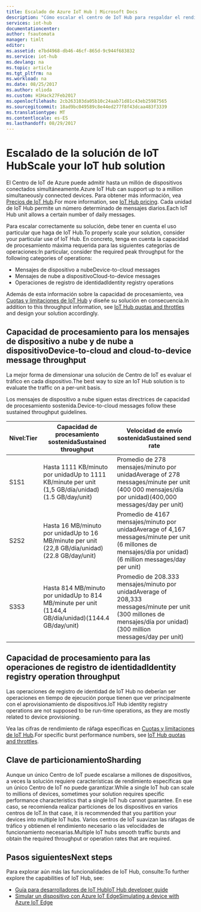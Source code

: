 ```yaml
---
title: Escalado de Azure IoT Hub | Microsoft Docs
description: "Cómo escalar el centro de IoT Hub para respaldar el rendimiento de los mensajes previsto. Incluye un resumen del rendimiento admitido para cada nivel y opciones de particionamiento."
services: iot-hub
documentationcenter: 
author: fsautomata
manager: timlt
editor: 
ms.assetid: e7bd4968-db46-46cf-865d-9c944f683832
ms.service: iot-hub
ms.devlang: na
ms.topic: article
ms.tgt_pltfrm: na
ms.workload: na
ms.date: 08/25/2017
ms.author: elioda
ms.custom: H1Hack27Feb2017
ms.openlocfilehash: 2cb263103da05b10c24aab71d81c43eb25987565
ms.sourcegitcommit: 18ad9bc049589c8e44ed277f8f43dcaa483f3339
ms.translationtype: MT
ms.contentlocale: es-ES
ms.lasthandoff: 08/29/2017
---
```

# <a name="scale-your-iot-hub-solution"></a><span data-ttu-id="12207-104">Escalado de la solución de IoT Hub</span><span class="sxs-lookup"><span data-stu-id="12207-104">Scale your IoT hub solution</span></span>
<span data-ttu-id="12207-105">El Centro de IoT de Azure puede admitir hasta un millón de dispositivos conectados simultáneamente.</span><span class="sxs-lookup"><span data-stu-id="12207-105">Azure IoT Hub can support up to a million simultaneously connected devices.</span></span> <span data-ttu-id="12207-106">Para obtener más información, vea [Precios de IoT Hub][lnk-pricing].</span><span class="sxs-lookup"><span data-stu-id="12207-106">For more information, see [IoT Hub pricing][lnk-pricing].</span></span> <span data-ttu-id="12207-107">Cada unidad de IoT Hub permite un número determinado de mensajes diarios.</span><span class="sxs-lookup"><span data-stu-id="12207-107">Each IoT Hub unit allows a certain number of daily messages.</span></span>

<span data-ttu-id="12207-108">Para escalar correctamente su solución, debe tener en cuenta el uso particular que haga de IoT Hub.</span><span class="sxs-lookup"><span data-stu-id="12207-108">To properly scale your solution, consider your particular use of IoT Hub.</span></span> <span data-ttu-id="12207-109">En concreto, tenga en cuenta la capacidad de procesamiento máxima requerida para las siguientes categorías de operaciones:</span><span class="sxs-lookup"><span data-stu-id="12207-109">In particular, consider the required peak throughput for the following categories of operations:</span></span>

* <span data-ttu-id="12207-110">Mensajes de dispositivo a nube</span><span class="sxs-lookup"><span data-stu-id="12207-110">Device-to-cloud messages</span></span>
* <span data-ttu-id="12207-111">Mensajes de nube a dispositivo</span><span class="sxs-lookup"><span data-stu-id="12207-111">Cloud-to-device messages</span></span>
* <span data-ttu-id="12207-112">Operaciones de registro de identidad</span><span class="sxs-lookup"><span data-stu-id="12207-112">Identity registry operations</span></span>

<span data-ttu-id="12207-113">Además de esta información sobre la capacidad de procesamiento, vea [Cuotas y limitaciones de IoT Hub][IoT Hub quotas and throttles] y diseñe su solución en consecuencia.</span><span class="sxs-lookup"><span data-stu-id="12207-113">In addition to this throughput information, see [IoT Hub quotas and throttles][IoT Hub quotas and throttles] and design your solution accordingly.</span></span>

## <a name="device-to-cloud-and-cloud-to-device-message-throughput"></a><span data-ttu-id="12207-114">Capacidad de procesamiento para los mensajes de dispositivo a nube y de nube a dispositivo</span><span class="sxs-lookup"><span data-stu-id="12207-114">Device-to-cloud and cloud-to-device message throughput</span></span>
<span data-ttu-id="12207-115">La mejor forma de dimensionar una solución de Centro de IoT es evaluar el tráfico en cada dispositivo.</span><span class="sxs-lookup"><span data-stu-id="12207-115">The best way to size an IoT Hub solution is to evaluate the traffic on a per-unit basis.</span></span>

<span data-ttu-id="12207-116">Los mensajes de dispositivo a nube siguen estas directrices de capacidad de procesamiento sostenida.</span><span class="sxs-lookup"><span data-stu-id="12207-116">Device-to-cloud messages follow these sustained throughput guidelines.</span></span>

| <span data-ttu-id="12207-117">Nivel:</span><span class="sxs-lookup"><span data-stu-id="12207-117">Tier</span></span> | <span data-ttu-id="12207-118">Capacidad de procesamiento sostenida</span><span class="sxs-lookup"><span data-stu-id="12207-118">Sustained throughput</span></span> | <span data-ttu-id="12207-119">Velocidad de envío sostenida</span><span class="sxs-lookup"><span data-stu-id="12207-119">Sustained send rate</span></span> |
| --- | --- | --- |
| <span data-ttu-id="12207-120">S1</span><span class="sxs-lookup"><span data-stu-id="12207-120">S1</span></span> |<span data-ttu-id="12207-121">Hasta 1111 KB/minuto por unidad</span><span class="sxs-lookup"><span data-stu-id="12207-121">Up to 1111 KB/minute per unit</span></span><br/><span data-ttu-id="12207-122">(1,5 GB/día/unidad)</span><span class="sxs-lookup"><span data-stu-id="12207-122">(1.5 GB/day/unit)</span></span> |<span data-ttu-id="12207-123">Promedio de 278 mensajes/minuto por unidad</span><span class="sxs-lookup"><span data-stu-id="12207-123">Average of 278 messages/minute per unit</span></span><br/><span data-ttu-id="12207-124">(400 000 mensajes/día por unidad)</span><span class="sxs-lookup"><span data-stu-id="12207-124">(400,000 messages/day per unit)</span></span> |
| <span data-ttu-id="12207-125">S2</span><span class="sxs-lookup"><span data-stu-id="12207-125">S2</span></span> |<span data-ttu-id="12207-126">Hasta 16 MB/minuto por unidad</span><span class="sxs-lookup"><span data-stu-id="12207-126">Up to 16 MB/minute per unit</span></span><br/><span data-ttu-id="12207-127">(22,8 GB/día/unidad)</span><span class="sxs-lookup"><span data-stu-id="12207-127">(22.8 GB/day/unit)</span></span> |<span data-ttu-id="12207-128">Promedio de 4167 mensajes/minuto por unidad</span><span class="sxs-lookup"><span data-stu-id="12207-128">Average of 4,167 messages/minute per unit</span></span><br/><span data-ttu-id="12207-129">(6 millones de mensajes/día por unidad)</span><span class="sxs-lookup"><span data-stu-id="12207-129">(6 million messages/day per unit)</span></span> |
| <span data-ttu-id="12207-130">S3</span><span class="sxs-lookup"><span data-stu-id="12207-130">S3</span></span> |<span data-ttu-id="12207-131">Hasta 814 MB/minuto por unidad</span><span class="sxs-lookup"><span data-stu-id="12207-131">Up to 814 MB/minute per unit</span></span><br/><span data-ttu-id="12207-132">(1144,4 GB/día/unidad)</span><span class="sxs-lookup"><span data-stu-id="12207-132">(1144.4 GB/day/unit)</span></span> |<span data-ttu-id="12207-133">Promedio de 208.333 mensajes/minuto por unidad</span><span class="sxs-lookup"><span data-stu-id="12207-133">Average of 208,333 messages/minute per unit</span></span><br/><span data-ttu-id="12207-134">(300 millones de mensajes/día por unidad)</span><span class="sxs-lookup"><span data-stu-id="12207-134">(300 million messages/day per unit)</span></span> |

## <a name="identity-registry-operation-throughput"></a><span data-ttu-id="12207-135">Capacidad de procesamiento para las operaciones de registro de identidad</span><span class="sxs-lookup"><span data-stu-id="12207-135">Identity registry operation throughput</span></span>
<span data-ttu-id="12207-136">Las operaciones de registro de identidad de IoT Hub no deberían ser operaciones en tiempo de ejecución porque tienen que ver principalmente con el aprovisionamiento de dispositivos.</span><span class="sxs-lookup"><span data-stu-id="12207-136">IoT Hub identity registry operations are not supposed to be run-time operations, as they are mostly related to device provisioning.</span></span>

<span data-ttu-id="12207-137">Vea las cifras de rendimiento de ráfaga específicas en [Cuotas y limitaciones de IoT Hub][IoT Hub quotas and throttles].</span><span class="sxs-lookup"><span data-stu-id="12207-137">For specific burst performance numbers, see [IoT Hub quotas and throttles][IoT Hub quotas and throttles].</span></span>

## <a name="sharding"></a><span data-ttu-id="12207-138">Clave de particionamiento</span><span class="sxs-lookup"><span data-stu-id="12207-138">Sharding</span></span>
<span data-ttu-id="12207-139">Aunque un único Centro de IoT puede escalarse a millones de dispositivos, a veces la solución requiere características de rendimiento específicas que un único Centro de IoT no puede garantizar.</span><span class="sxs-lookup"><span data-stu-id="12207-139">While a single IoT hub can scale to millions of devices, sometimes your solution requires specific performance characteristics that a single IoT hub cannot guarantee.</span></span> <span data-ttu-id="12207-140">En ese caso, se recomienda realizar particiones de los dispositivos en varios centros de IoT.</span><span class="sxs-lookup"><span data-stu-id="12207-140">In that case, it is recommended that you partition your devices into multiple IoT hubs.</span></span> <span data-ttu-id="12207-141">Varios centros de IoT suavizan las ráfagas de tráfico y obtienen el rendimiento necesario o las velocidades de funcionamiento necesarias.</span><span class="sxs-lookup"><span data-stu-id="12207-141">Multiple IoT hubs smooth traffic bursts and obtain the required throughput or operation rates that are required.</span></span>

## <a name="next-steps"></a><span data-ttu-id="12207-142">Pasos siguientes</span><span class="sxs-lookup"><span data-stu-id="12207-142">Next steps</span></span>
<span data-ttu-id="12207-143">Para explorar aún más las funcionalidades de IoT Hub, consulte:</span><span class="sxs-lookup"><span data-stu-id="12207-143">To further explore the capabilities of IoT Hub, see:</span></span>

* <span data-ttu-id="12207-144">[Guía para desarrolladores de IoT Hub][lnk-devguide]</span><span class="sxs-lookup"><span data-stu-id="12207-144">[IoT Hub developer guide][lnk-devguide]</span></span>
* <span data-ttu-id="12207-145">[Simular un dispositivo con Azure IoT Edge][lnk-iotedge]</span><span class="sxs-lookup"><span data-stu-id="12207-145">[Simulating a device with Azure IoT Edge][lnk-iotedge]</span></span>

[lnk-pricing]: https://azure.microsoft.com/pricing/details/iot-hub
[IoT Hub quotas and throttles]: iot-hub-devguide-quotas-throttling.md

[lnk-devguide]: iot-hub-devguide.md
[lnk-iotedge]: iot-hub-linux-iot-edge-simulated-device.md
